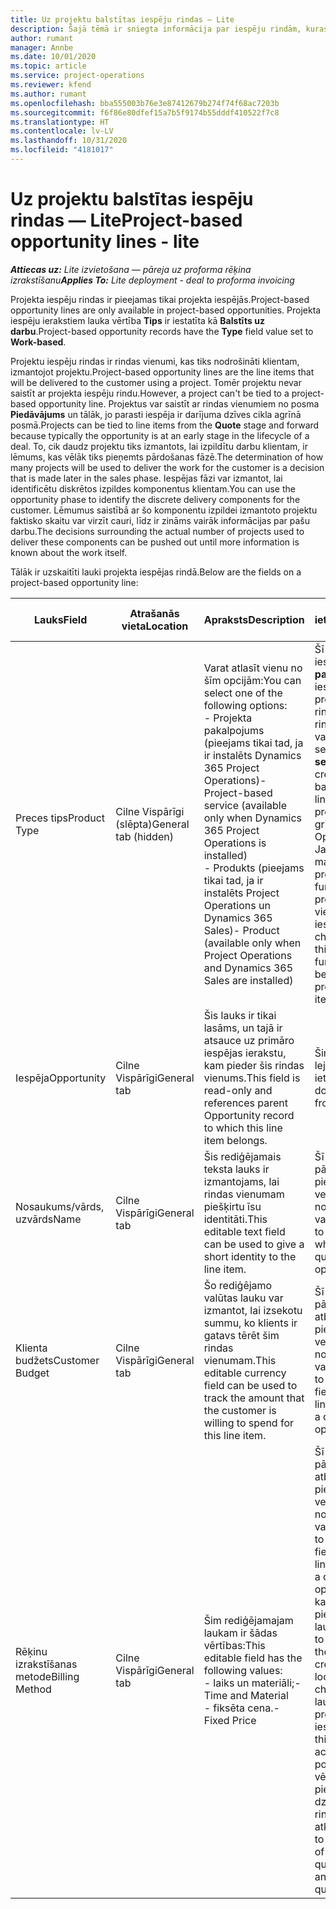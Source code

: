 ```yaml
---
title: Uz projektu balstītas iespēju rindas — Lite
description: Šajā tēmā ir sniegta informācija par iespēju rindām, kuras ir balstītas uz projektu. (Pro)
author: rumant
manager: Annbe
ms.date: 10/01/2020
ms.topic: article
ms.service: project-operations
ms.reviewer: kfend
ms.author: rumant
ms.openlocfilehash: bba555003b76e3e87412679b274f74f68ac7203b
ms.sourcegitcommit: f6f86e80dfef15a7b5f9174b55dddf410522f7c8
ms.translationtype: HT
ms.contentlocale: lv-LV
ms.lasthandoff: 10/31/2020
ms.locfileid: "4181017"
---
```

# <a name="project-based-opportunity-lines---lite"></a><span data-ttu-id="6791a-104">Uz projektu balstītas iespēju rindas — Lite</span><span class="sxs-lookup"><span data-stu-id="6791a-104">Project-based opportunity lines - lite</span></span>

<span data-ttu-id="6791a-105">_**Attiecas uz:** Lite izvietošana — pāreja uz proforma rēķina izrakstīšanu_</span><span class="sxs-lookup"><span data-stu-id="6791a-105">_**Applies To:** Lite deployment - deal to proforma invoicing_</span></span>

<span data-ttu-id="6791a-106">Projekta iespēju rindas ir pieejamas tikai projekta iespējās.</span><span class="sxs-lookup"><span data-stu-id="6791a-106">Project-based opportunity lines are only available in project-based opportunities.</span></span> <span data-ttu-id="6791a-107">Projekta iespēju ierakstiem lauka vērtība **Tips** ir iestatīta kā **Balstīts uz darbu**.</span><span class="sxs-lookup"><span data-stu-id="6791a-107">Project-based opportunity records have the **Type** field value set to **Work-based**.</span></span>

<span data-ttu-id="6791a-108">Projektu iespēju rindas ir rindas vienumi, kas tiks nodrošināti klientam, izmantojot projektu.</span><span class="sxs-lookup"><span data-stu-id="6791a-108">Project-based opportunity lines are the line items that will be delivered to the customer using a project.</span></span> <span data-ttu-id="6791a-109">Tomēr projektu nevar saistīt ar projekta iespēju rindu.</span><span class="sxs-lookup"><span data-stu-id="6791a-109">However, a project can't be tied to a project-based opportunity line.</span></span> <span data-ttu-id="6791a-110">Projektus var saistīt ar rindas vienumiem no posma **Piedāvājums** un tālāk, jo parasti iespēja ir darījuma dzīves cikla agrīnā posmā.</span><span class="sxs-lookup"><span data-stu-id="6791a-110">Projects can be tied to line items from the **Quote** stage and forward because typically the opportunity is at an early stage in the lifecycle of a deal.</span></span> <span data-ttu-id="6791a-111">To, cik daudz projektu tiks izmantots, lai izpildītu darbu klientam, ir lēmums, kas vēlāk tiks pieņemts pārdošanas fāzē.</span><span class="sxs-lookup"><span data-stu-id="6791a-111">The determination of how many projects will be used to deliver the work for the customer is a decision that is made later in the sales phase.</span></span> <span data-ttu-id="6791a-112">Iespējas fāzi var izmantot, lai identificētu diskrētos izpildes komponentus klientam.</span><span class="sxs-lookup"><span data-stu-id="6791a-112">You can use the opportunity phase to identify the discrete delivery components for the customer.</span></span> <span data-ttu-id="6791a-113">Lēmumus saistībā ar šo komponentu izpildei izmantoto projektu faktisko skaitu var virzīt cauri, līdz ir zināms vairāk informācijas par pašu darbu.</span><span class="sxs-lookup"><span data-stu-id="6791a-113">The decisions surrounding the actual number of projects used to deliver these components can be pushed out until more information is known about the work itself.</span></span>

<span data-ttu-id="6791a-114">Tālāk ir uzskaitīti lauki projekta iespējas rindā.</span><span class="sxs-lookup"><span data-stu-id="6791a-114">Below are the fields on a project-based opportunity line:</span></span>

| <span data-ttu-id="6791a-115">**Lauks**</span><span class="sxs-lookup"><span data-stu-id="6791a-115">**Field**</span></span> | <span data-ttu-id="6791a-116">**Atrašanās vieta**</span><span class="sxs-lookup"><span data-stu-id="6791a-116">**Location**</span></span> | <span data-ttu-id="6791a-117">**Apraksts**</span><span class="sxs-lookup"><span data-stu-id="6791a-117">**Description**</span></span> | <span data-ttu-id="6791a-118">**Lejupstraumes ietekme**</span><span class="sxs-lookup"><span data-stu-id="6791a-118">**Downstream impact**</span></span> |
| --- | --- | --- | --- |
| <span data-ttu-id="6791a-119">Preces tips</span><span class="sxs-lookup"><span data-stu-id="6791a-119">Product Type</span></span> | <span data-ttu-id="6791a-120">Cilne Vispārīgi (slēpta)</span><span class="sxs-lookup"><span data-stu-id="6791a-120">General tab (hidden)</span></span> | <span data-ttu-id="6791a-121">Varat atlasīt vienu no šīm opcijām:</span><span class="sxs-lookup"><span data-stu-id="6791a-121">You can select one of the following options:</span></span></br><span data-ttu-id="6791a-122">- Projekta pakalpojums (pieejams tikai tad, ja ir instalēts Dynamics 365 Project Operations)</span><span class="sxs-lookup"><span data-stu-id="6791a-122">- Project-based service (available only when Dynamics 365 Project Operations is installed)</span></span></br><span data-ttu-id="6791a-123">- Produkts (pieejams tikai tad, ja ir instalēts Project Operations un Dynamics 365 Sales)</span><span class="sxs-lookup"><span data-stu-id="6791a-123">- Product (available only when Project Operations and Dynamics 365 Sales are installed)</span></span> | <span data-ttu-id="6791a-124">Šī lauka vērtība tiek iestatīta uz **Projekta pakalpojums**, kad iespējai tiek izveidota projekta iespēju rinda no projekta rindu režģa.</span><span class="sxs-lookup"><span data-stu-id="6791a-124">The value of this field is set to **Project-based service** when you create a project-based opportunity line from the project-based lines grid on the Opportunity.</span></span> <br> <span data-ttu-id="6791a-125">Ja šī vērtība tiek mainīta vai ignorēta, projekta funkcionalitāte projekta rindas vienumiem netiks iespējota.</span><span class="sxs-lookup"><span data-stu-id="6791a-125">If you change or override this value, the project functionality won't be enabled on your project-based line items.</span></span> |
| <span data-ttu-id="6791a-126">Iespēja</span><span class="sxs-lookup"><span data-stu-id="6791a-126">Opportunity</span></span> | <span data-ttu-id="6791a-127">Cilne Vispārīgi</span><span class="sxs-lookup"><span data-stu-id="6791a-127">General tab</span></span> | <span data-ttu-id="6791a-128">Šis lauks ir tikai lasāms, un tajā ir atsauce uz primāro iespējas ierakstu, kam pieder šis rindas vienums.</span><span class="sxs-lookup"><span data-stu-id="6791a-128">This field is read-only and references parent Opportunity record to which this line item belongs.</span></span> | <span data-ttu-id="6791a-129">Šim laukam nav lejupstraumes ietekmes.</span><span class="sxs-lookup"><span data-stu-id="6791a-129">There is no downstream impact from this field.</span></span> |
| <span data-ttu-id="6791a-130">Nosaukums/vārds, uzvārds</span><span class="sxs-lookup"><span data-stu-id="6791a-130">Name</span></span> | <span data-ttu-id="6791a-131">Cilne Vispārīgi</span><span class="sxs-lookup"><span data-stu-id="6791a-131">General tab</span></span> | <span data-ttu-id="6791a-132">Šis rediģējamais teksta lauks ir izmantojams, lai rindas vienumam piešķirtu īsu identitāti.</span><span class="sxs-lookup"><span data-stu-id="6791a-132">This editable text field can be used to give a short identity to the line item.</span></span> | <span data-ttu-id="6791a-133">Šī vērtība tiek pārnesta uz piedāvājuma rindu, veidojot piedāvājumu no šīs iespējas.</span><span class="sxs-lookup"><span data-stu-id="6791a-133">This value is carried over to the quote line when you create a quote from this opportunity.</span></span> |
| <span data-ttu-id="6791a-134">Klienta budžets</span><span class="sxs-lookup"><span data-stu-id="6791a-134">Customer Budget</span></span> | <span data-ttu-id="6791a-135">Cilne Vispārīgi</span><span class="sxs-lookup"><span data-stu-id="6791a-135">General tab</span></span> | <span data-ttu-id="6791a-136">Šo rediģējamo valūtas lauku var izmantot, lai izsekotu summu, ko klients ir gatavs tērēt šim rindas vienumam.</span><span class="sxs-lookup"><span data-stu-id="6791a-136">This editable currency field can be used to track the amount that the customer is willing to spend for this line item.</span></span> | <span data-ttu-id="6791a-137">Šī vērtība tiek pārnesta uz atbilstošo lauku piedāvājuma rindā, veidojot piedāvājumu no šīs iespējas.</span><span class="sxs-lookup"><span data-stu-id="6791a-137">This value is carried over to the corresponding field on the quote line when you create a quote from this opportunity.</span></span> |
| <span data-ttu-id="6791a-138">Rēķinu izrakstīšanas metode</span><span class="sxs-lookup"><span data-stu-id="6791a-138">Billing Method</span></span> | <span data-ttu-id="6791a-139">Cilne Vispārīgi</span><span class="sxs-lookup"><span data-stu-id="6791a-139">General tab</span></span> | <span data-ttu-id="6791a-140">Šim rediģējamajam laukam ir šādas vērtības:</span><span class="sxs-lookup"><span data-stu-id="6791a-140">This editable field has the following values:</span></span></br><span data-ttu-id="6791a-141">- laiks un materiāli;</span><span class="sxs-lookup"><span data-stu-id="6791a-141">- Time and Material</span></span></br><span data-ttu-id="6791a-142">- fiksēta cena.</span><span class="sxs-lookup"><span data-stu-id="6791a-142">- Fixed Price</span></span> | <span data-ttu-id="6791a-143">Šī vērtība tiek pārnesta uz atbilstošo lauku piedāvājuma rindā, veidojot piedāvājumu no šīs iespējas.</span><span class="sxs-lookup"><span data-stu-id="6791a-143">This value is carried over to the corresponding field on the quote line when you create a quote from this opportunity.</span></span> <span data-ttu-id="6791a-144">Pēc tam, kad ir izveidota piedāvājuma rinda, lauks tiek bloķēts, un to nevar mainīt.</span><span class="sxs-lookup"><span data-stu-id="6791a-144">After the quote line is created, the field is locked and can't be changed.</span></span> <span data-ttu-id="6791a-145">Piešķiriet šī lauka vērtību, cik precīzi vien iespējams.</span><span class="sxs-lookup"><span data-stu-id="6791a-145">Assign this field value as accurately as possible.</span></span> <span data-ttu-id="6791a-146">Ja šī lauka vērtība ir jāmaina piedāvājuma rindā, dzēsiet piedāvājuma rindu un izveidojiet to atkārtoti.</span><span class="sxs-lookup"><span data-stu-id="6791a-146">If you need to change the value of this field on the quote line, delete and re-create the quote line.</span></span> |
